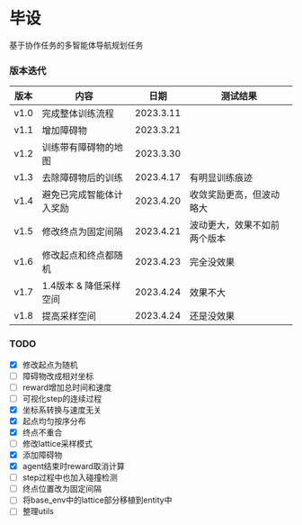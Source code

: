 # 毕设

基于协作任务的多智能体导航规划任务

### 版本迭代

| 版本   | 内容           | 日期        | 测试结果           |
|------|--------------|-----------|----------------|
| v1.0 | 完成整体训练流程     | 2023.3.11 |                |
| v1.1 | 增加障碍物        | 2023.3.21 |                |
| v1.2 | 训练带有障碍物的地图   | 2023.3.30 |                |
| v1.3 | 去除障碍物后的训练    | 2023.4.17 | 有明显训练痕迹        |
| v1.4 | 避免已完成智能体计入奖励 | 2023.4.20 | 收敛奖励更高，但波动略大   |
| v1.5 | 修改终点为固定间隔    | 2023.4.21 | 波动更大，效果不如前两个版本 |
| v1.6 | 修改起点和终点都随机   | 2023.4.23 | 完全没效果          |
| v1.7 | 1.4版本 & 降低采样空间 | 2023.4.24 | 效果不大           |
| v1.8 | 提高采样空间       | 2023.4.24 | 还是没效果          |


### TODO

- [x] 修改起点为随机
- [ ] 障碍物改成相对坐标
- [ ] reward增加总时间和速度
- [ ] 可视化step的连续过程
- [x] 坐标系转换与速度无关
- [x] 起点均匀按序分布
- [x] 终点不重合
- [ ] 修改lattice采样模式
- [x] 添加障碍物
- [x] agent结束时reward取消计算
- [ ] step过程中也加入碰撞检测
- [ ] 终点位置改为固定间隔
- [ ] 将base_env中的lattice部分移植到entity中
- [ ] 整理utils